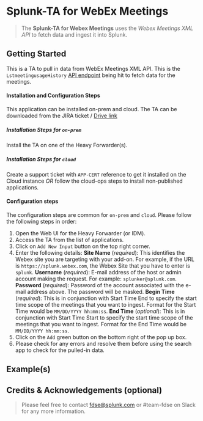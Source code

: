# Splunk-TA for WebEx Meetings

> The **Splunk-TA for Webex Meetings** uses the _Webex Meetings XML API_ to fetch data and ingest it into Splunk.

## Getting Started
This is a TA to pull in data from WebEx Meetings XML API. 
This is the `LstmeetingusageHistory` [API endpoint](https://developer.cisco.com/docs/webex-xml-api-reference-guide/#!lstmeetingusagehistory) being hit to fetch data for the meetings. 

#### Installation and Configuration Steps
This application can be installed on-prem and cloud. The TA can be downloaded from the JIRA ticket / [Drive link]()

##### Installation Steps for `on-prem`
Install the TA on one of the Heavy Forwarder(s).

##### Installation Steps for `cloud`
Create a support ticket with `APP-CERT` reference to get it installed on the Cloud instance *OR* follow the cloud-ops steps to install non-published applications.

#### Configuration steps
The configuration steps are common for `on-prem` and `cloud`. Please follow the following steps in order:
1. Open the Web UI for the Heavy Forwarder (or IDM).
2. Access the TA from the list of applications.
3. Click on `Add New Input` button on the top right corner.
4. Enter the following details:
**Site Name** (_required_): This identifies the Webex site you are targeting with your add-on. For example, if the URL is `https://splunk.webex.com`, the Webex Site that you have to enter is `splunk`.
**Username** (_required_): E-mail address of the host or admin account making the request. For example: `splunker@splunk.com`.
**Password** (_required_): Password of the account associated with the e-mail address above. The password will be masked.
**Begin Time** (_required_): This is in conjunction with Start Time End to specify the start time scope of the meetings that you want to ingest. Format for the Start Time would be `MM/DD/YYYY hh:mm:ss`.
**End Time** (_optional_): This is in conjunction with Start Time Start to specify the start time scope of the meetings that you want to ingest. Format for the End Time would be `MM/DD/YYYY hh:mm:ss`.
5. Click on the `Add` green button on the bottom right of the pop up box.
6. Please check for any errors and resolve them before using the search app to check for the pulled-in data.

## Example(s)


## Credits & Acknowledgements (optional)
> Please feel free to contact fdse@splunk.com or #team-fdse on Slack for any more information.